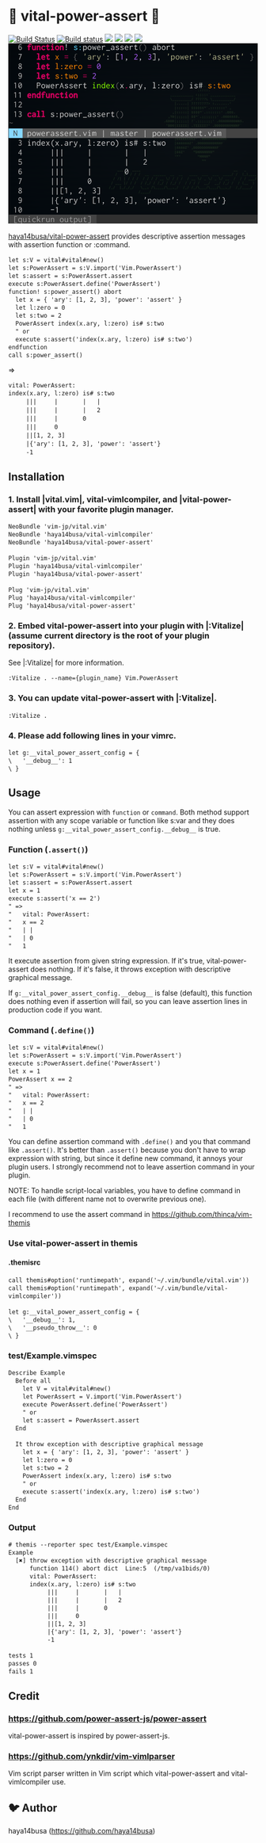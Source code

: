 :muscle: vital-power-assert :muscle:
====================================

[![Build Status](https://travis-ci.org/haya14busa/vital-power-assert.svg?branch=master)](https://travis-ci.org/haya14busa/vital-power-assert)
[![Build status](https://ci.appveyor.com/api/projects/status/ljx7q8a9xe58k022?svg=true)](https://ci.appveyor.com/project/haya14busa/vital-power-assert)
[![](https://img.shields.io/github/tag/haya14busa/vital-power-assert.svg)](https://github.com/haya14busa/vital-power-assert/releases)
[![](https://img.shields.io/github/issues/haya14busa/vital-power-assert.svg)](https://github.com/haya14busa/vital-power-assert/issues)
[![](https://img.shields.io/badge/license-MIT-blue.svg)](LICENSE)
[![](https://img.shields.io/badge/doc-%3Ah%20vital--power--assert.txt-red.svg)](doc/vital-power-assert.txt)
![vital-power-assert.png (862×622)](https://raw.githubusercontent.com/haya14busa/i/master/vital-power-assert/vital-power-assert.png)

[haya14busa/vital-power-assert](https://github.com/haya14busa/vital-power-assert)
provides descriptive assertion messages with assertion function or :command.

```vim
let s:V = vital#vital#new()
let s:PowerAssert = s:V.import('Vim.PowerAssert')
let s:assert = s:PowerAssert.assert
execute s:PowerAssert.define('PowerAssert')
function! s:power_assert() abort
  let x = { 'ary': [1, 2, 3], 'power': 'assert' }
  let l:zero = 0
  let s:two = 2
  PowerAssert index(x.ary, l:zero) is# s:two
  " or
  execute s:assert('index(x.ary, l:zero) is# s:two')
endfunction
call s:power_assert()
```

=>

```txt
vital: PowerAssert:
index(x.ary, l:zero) is# s:two
     |||     |       |   |
     |||     |       |   2
     |||     |       0
     |||     0
     ||[1, 2, 3]
     |{'ary': [1, 2, 3], 'power': 'assert'}
     -1
```

Installation
------------

### 1. Install |vital.vim|, vital-vimlcompiler, and |vital-power-assert| with your favorite plugin manager.

```vim
NeoBundle 'vim-jp/vital.vim'
NeoBundle 'haya14busa/vital-vimlcompiler'
NeoBundle 'haya14busa/vital-power-assert'

Plugin 'vim-jp/vital.vim'
Plugin 'haya14busa/vital-vimlcompiler'
Plugin 'haya14busa/vital-power-assert'

Plug 'vim-jp/vital.vim'
Plug 'haya14busa/vital-vimlcompiler'
Plug 'haya14busa/vital-power-assert'
```

### 2. Embed vital-power-assert into your plugin with |:Vitalize| (assume current directory is the root of your plugin repository).
See |:Vitalize| for more information.
```vim
:Vitalize . --name={plugin_name} Vim.PowerAssert
```

### 3. You can update vital-power-assert with |:Vitalize|.
```vim
:Vitalize .
```

### 4. Please add following lines in your vimrc.
```vim
let g:__vital_power_assert_config = {
\   '__debug__': 1
\ }
```

Usage
-----

You can assert expression with `function` or `command`.
Both method support assertion with any scope variable or function like s:var and
they does nothing unless `g:__vital_power_assert_config.__debug__` is true.

### Function (`.assert()`)

```vim
let s:V = vital#vital#new()
let s:PowerAssert = s:V.import('Vim.PowerAssert')
let s:assert = s:PowerAssert.assert
let x = 1
execute s:assert('x == 2')
" =>
"   vital: PowerAssert:
"   x == 2
"   | |
"   | 0
"   1
```

It execute assertion from given string expression.
If it's true, vital-power-assert does nothing.
If it's false, it throws exception with descriptive graphical message.

If `g:__vital_power_assert_config.__debug__` is false (default),
this function does nothing even if assertion will fail, so you can leave
assertion lines in production code if you want.

### Command (`.define()`)

```vim
let s:V = vital#vital#new()
let s:PowerAssert = s:V.import('Vim.PowerAssert')
execute s:PowerAssert.define('PowerAssert')
let x = 1
PowerAssert x == 2
" =>
"   vital: PowerAssert:
"   x == 2
"   | |
"   | 0
"   1
```

You can define assertion command with `.define()` and you that command like `.assert()`.
It's better than `.assert()` because you don't have to wrap expression with string, but
since it define new command, it annoys your plugin users.
I strongly recommend not to leave assertion command in your plugin.

NOTE: To handle script-local variables, you have to define command in each file (with different name not to overwrite previous one).

I recommend to use the assert command in https://github.com/thinca/vim-themis

### Use vital-power-assert in themis

#### .themisrc

```vim
call themis#option('runtimepath', expand('~/.vim/bundle/vital.vim'))
call themis#option('runtimepath', expand('~/.vim/bundle/vital-vimlcompiler'))

let g:__vital_power_assert_config = {
\   '__debug__': 1,
\   '__pseudo_throw__': 0
\ }
```

### test/Example.vimspec

```vim
Describe Example
  Before all
    let V = vital#vital#new()
    let PowerAssert = V.import('Vim.PowerAssert')
    execute PowerAssert.define('PowerAssert')
    " or
    let s:assert = PowerAssert.assert
  End

  It throw exception with descriptive graphical message
    let x = { 'ary': [1, 2, 3], 'power': 'assert' }
    let l:zero = 0
    let s:two = 2
    PowerAssert index(x.ary, l:zero) is# s:two
    " or
    execute s:assert('index(x.ary, l:zero) is# s:two')
  End
End
```

### Output

```
# themis --reporter spec test/Example.vimspec
Example
  [✖] throw exception with descriptive graphical message
      function 114() abort dict  Line:5  (/tmp/va1bids/0)
      vital: PowerAssert:
      index(x.ary, l:zero) is# s:two
           |||     |       |   |
           |||     |       |   2
           |||     |       0
           |||     0
           ||[1, 2, 3]
           |{'ary': [1, 2, 3], 'power': 'assert'}
           -1

tests 1
passes 0
fails 1
```

Credit
------
### https://github.com/power-assert-js/power-assert

vital-power-assert is inspired by power-assert-js.

### https://github.com/ynkdir/vim-vimlparser

Vim script parser written in Vim script which vital-power-assert and vital-vimlcompiler use.

:bird: Author
-------------
haya14busa (https://github.com/haya14busa)
